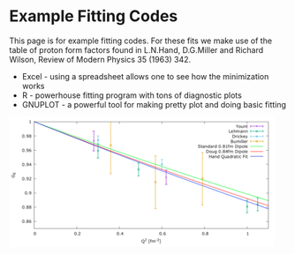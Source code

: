 # Example Fitting Codes

This page is for example fitting codes.    For these fits we make use of the table of proton form factors
found in L.N.Hand, D.G.Miller and Richard Wilson, Review of Modern Physics 35 (1963) 342.

* Excel - using a spreadsheet allows one to see how the minimization works
* R - powerhouse fitting program with tons of diagnostic plots
* GNUPLOT - a powerful tool for making pretty plot and doing basic fitting

<img src="https://github.com/JeffersonLab/Example-Fitting-Codes/blob/master/GNUPLOT/gnuplot-output.png" width="480">
